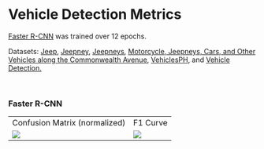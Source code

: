 <h1> Vehicle Detection Metrics </h1>
<p> <a href="https://pytorch.org/vision/main/models/faster_rcnn.html">Faster R-CNN</a> was trained over 12 epochs. </p>
<p> Datasets: 
    <a href="https://universe.roboflow.com/lozanomartirezquimno-thesis/jeep-hozhs"> Jeep</a>,
    <a href="https://universe.roboflow.com/francia-monforte/jeepney"> Jeepney</a>,
    <a href="https://universe.roboflow.com/new-workspace-colbn/jeepneys"> Jeepneys</a>,
    <a href="https://universe.roboflow.com/yolodeepsortmotorcyclelane/motorcycle-jeepneys-cars-and-other-vehicles-along-the-commonwealth-avenue"> Motorcycle, Jeepneys, Cars, and Other Vehicles along the Commonwealth Avenue</a>,
    <a href="https://universe.roboflow.com/atledtech/vechiclesph"> VehiclesPH</a>, and
    <a href="https://universe.roboflow.com/university-of-the-cordilleras-ezcii/vehicle-detection-dt21v"> Vehicle Detection.</a>
</p>
<br />
<h3> Faster R-CNN </h3>
<table>
    <tr>
        <td> Confusion Matrix (normalized) </td>
        <td> F1 Curve </td>
    </tr>
    <tr>
        <td> <img src="https://noodelzcsgoaibucket.s3.ap-southeast-1.amazonaws.com/vehicle+detection+metrics/faster_rcnn_2/map.png" /> </td>
        <td> <img src="https://noodelzcsgoaibucket.s3.ap-southeast-1.amazonaws.com/vehicle+detection+metrics/faster_rcnn_2/train_loss_epoch.png" /> </td>
    </tr>
</table>